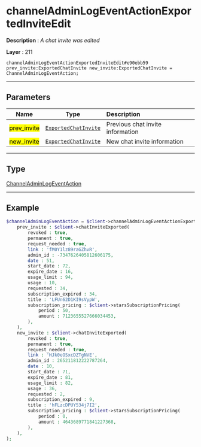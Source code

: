 # channelAdminLogEventActionExportedInviteEdit

**Description** : *A chat invite was edited*

**Layer** : 211

```tl
channelAdminLogEventActionExportedInviteEdit#e90ebb59 prev_invite:ExportedChatInvite new_invite:ExportedChatInvite = ChannelAdminLogEventAction;
```

---

## Parameters

| Name | Type | Description |
| :---: | :---: | :--- |
| <mark>prev_invite</mark> | [`ExportedChatInvite`](type/ExportedChatInvite) | Previous chat invite information |
| <mark>new_invite</mark> | [`ExportedChatInvite`](type/ExportedChatInvite) | New chat invite information |

---

## Type

[ChannelAdminLogEventAction](type/ChannelAdminLogEventAction)

---

## Example

```php
$channelAdminLogEventAction = $client->channelAdminLogEventActionExportedInviteEdit(
	prev_invite : $client->chatInviteExported(
		revoked : true,
		permanent : true,
		request_needed : true,
		link : 'fM0Y1lz89raGZhvR',
		admin_id : -7347626405812606175,
		date : 51,
		start_date : 72,
		expire_date : 16,
		usage_limit : 94,
		usage : 10,
		requested : 34,
		subscription_expired : 34,
		title : 'LFUn62D1KI9sVypW',
		subscription_pricing : $client->starsSubscriptionPricing(
			period : 50,
			amount : 7123655527666034453,
		),
	),
	new_invite : $client->chatInviteExported(
		revoked : true,
		permanent : true,
		request_needed : true,
		link : 'HJk0eOSxcDZTgNVE',
		admin_id : 265211812222787264,
		date : 10,
		start_date : 71,
		expire_date : 81,
		usage_limit : 82,
		usage : 36,
		requested : 2,
		subscription_expired : 9,
		title : 'hFLzcDPUY534j7I2',
		subscription_pricing : $client->starsSubscriptionPricing(
			period : 0,
			amount : 4643689771841227368,
		),
	),
);
```